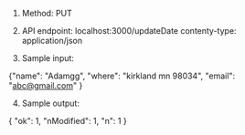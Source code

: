 1. Method: PUT

2. API endpoint: localhost:3000/updateDate
contenty-type: application/json

3. Sample input:

{"name": "Adamgg",
 "where": "kirkland mn 98034",
 "email": "abc@gmail.com"
}

4. Sample output:

{
  "ok": 1,
  "nModified": 1,
  "n": 1
}